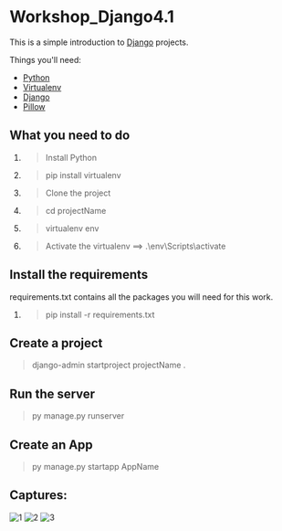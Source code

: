 # Workshop_Django4.1 

This is a simple introduction to [Django](https://www.djangoproject.com/) projects.

Things you'll need:

- [Python](https://www.python.org/)
- [Virtualenv](https://virtualenv.pypa.io/en/latest/)
- [Django](https://www.djangoproject.com/)
- [Pillow](https://python-pillow.org/)


## What you need to do

1. > Install Python
2. > pip install virtualenv
3. > Clone the project
4. > cd projectName
5. > virtualenv env
6. > Activate the virtualenv ==> .\env\Scripts\activate


## Install the requirements

requirements.txt contains all the packages you will need for this work.

1. > pip install -r requirements.txt



## Create a project

> django-admin startproject projectName .

## Run the server

> py manage.py runserver

## Create an App
> py manage.py startapp AppName

## Captures:
![1](https://user-images.githubusercontent.com/61566287/219137584-1cc30f2b-bc09-459c-9844-f8e2be3f0701.PNG)
![2](https://user-images.githubusercontent.com/61566287/219137651-7d0a66c9-7cd9-4c28-ab6d-6f1c0f7db223.PNG)
![3](https://user-images.githubusercontent.com/61566287/219137723-a318d859-1c33-46f1-ac93-2ff23a9fd1f0.PNG)
